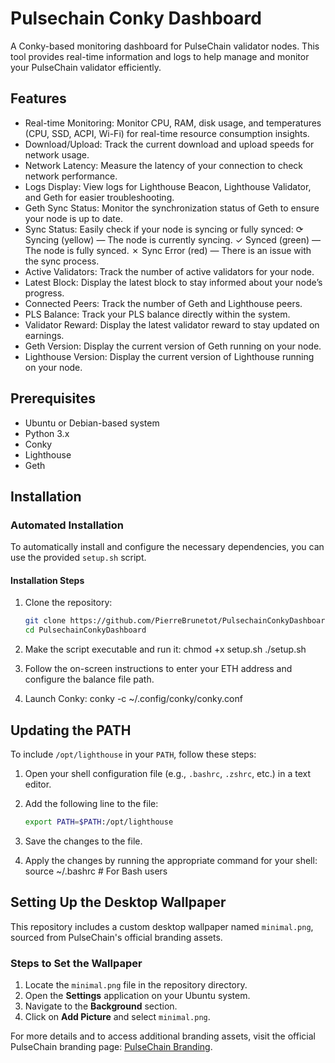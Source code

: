 # Pulsechain Conky Dashboard

A Conky-based monitoring dashboard for PulseChain validator nodes. This tool provides real-time information and logs to help manage and monitor your PulseChain validator efficiently.

## Features

- Real-time Monitoring: Monitor CPU, RAM, disk usage, and temperatures (CPU, SSD, ACPI, Wi-Fi) for real-time resource consumption insights.
- Download/Upload: Track the current download and upload speeds for network usage.
- Network Latency: Measure the latency of your connection to check network performance.
- Logs Display: View logs for Lighthouse Beacon, Lighthouse Validator, and Geth for easier troubleshooting.
- Geth Sync Status: Monitor the synchronization status of Geth to ensure your node is up to date.
- Sync Status: Easily check if your node is syncing or fully synced:
   ⟳ Syncing (yellow) — The node is currently syncing.
  ✓ Synced (green) — The node is fully synced.
   ✗ Sync Error (red) — There is an issue with the sync process.
- Active Validators: Track the number of active validators for your node.
- Latest Block: Display the latest block to stay informed about your node’s progress.
- Connected Peers: Track the number of Geth and Lighthouse peers.
- PLS Balance: Track your PLS balance directly within the system.
- Validator Reward: Display the latest validator reward to stay updated on earnings.
- Geth Version: Display the current version of Geth running on your node.
- Lighthouse Version: Display the current version of Lighthouse running on your node.


## Prerequisites

- Ubuntu or Debian-based system
- Python 3.x
- Conky
- Lighthouse
- Geth

## Installation

### Automated Installation

To automatically install and configure the necessary dependencies, you can use the provided `setup.sh` script.

#### Installation Steps

1. Clone the repository:
   ```bash
   git clone https://github.com/PierreBrunetot/PulsechainConkyDashboard.git
   cd PulsechainConkyDashboard

2. Make the script executable and run it:
   chmod +x setup.sh
   ./setup.sh

3. Follow the on-screen instructions to enter your ETH address and configure the balance file path.

4. Launch Conky:
   conky -c ~/.config/conky/conky.conf
   
## Updating the PATH

To include `/opt/lighthouse` in your `PATH`, follow these steps:

1. Open your shell configuration file (e.g., `.bashrc`, `.zshrc`, etc.) in a text editor.

2. Add the following line to the file:
   ```bash
   export PATH=$PATH:/opt/lighthouse

3. Save the changes to the file.

4. Apply the changes by running the appropriate command for your shell:
   source ~/.bashrc  # For Bash users
   
## Setting Up the Desktop Wallpaper

This repository includes a custom desktop wallpaper named `minimal.png`, sourced from PulseChain's official branding assets.

### Steps to Set the Wallpaper

1. Locate the `minimal.png` file in the repository directory.
2. Open the **Settings** application on your Ubuntu system.
3. Navigate to the **Background** section.
4. Click on **Add Picture** and select `minimal.png`.

For more details and to access additional branding assets, visit the official PulseChain branding page: [PulseChain Branding](https://pulsechain.com/Branding.zip).
